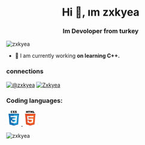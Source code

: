 <h1 align="center">Hi 👋, ım zxkyea</h1>
<h3 align="center">Im Devoloper from turkey</h3>

<p align="left"> <img src="https://komarev.com/ghpvc/?username=zxkyea&label=Profile%20views&color=0e75b6&style=flat" alt="zxkyea" /> </p>

<!---<p align="left"> <a href="https://github.com/ryo-ma/github-profile-trophy"><img src="https://github-profile-trophy.vercel.app/?username=zxkyea" alt="zxkyea" /></a> </p>--->


- 🔭 I am currently working **on learning C++.**

<!--- - 📫 How can you contact me? **zxkyea@gmail.com** --->

<h3 align="left">connections</h3>
<p align="left">
<a href="https://www.youtube.com/@Zxkyea" target="blank"><img align="center" src="https://raw.githubusercontent.com/rahuldkjain/github-profile-readme-generator/master/src/images/icons/Social/youtube.svg" alt="@zxkyea" height="30" width="40" /></a>
<a href="https://discord.gg/Zxkyea" target="blank"><img align="center" src="https://raw.githubusercontent.com/rahuldkjain/github-profile-readme-generator/master/src/images/icons/Social/discord.svg" alt="Zxkyea" height="30" width="40" /></a>
</p>

<h3 align="left">Coding languages:</h3>
<!---<p align="left"> <a href="https://www.w3schools.com/cpp/" target="_blank" rel="noreferrer"> <img src="https://raw.githubusercontent.com/devicons/devicon/master/icons/cplusplus/cplusplus-original.svg" alt="cplusplus" width="40" height="40"/> </a> ---> <a href="https://www.w3schools.com/css/" target="_blank" rel="noreferrer"> <img src="https://raw.githubusercontent.com/devicons/devicon/master/icons/css3/css3-original-wordmark.svg" alt="css3" width="40" height="40"/> </a> <a href="https://www.w3.org/html/" target="_blank" rel="noreferrer"> <img src="https://raw.githubusercontent.com/devicons/devicon/master/icons/html5/html5-original-wordmark.svg" alt="html5" width="40" height="40"/> </a> </p>

<p><img align="center" src="https://github-readme-streak-stats.herokuapp.com/?user=zxkyea&" alt="zxkyea" /></p>


<!---
zxkyea/zxkyea is a ✨ special ✨ repository because its `README.md` (this file) appears on your GitHub profile.
You can click the Preview link to take a look at your changes.
--->
